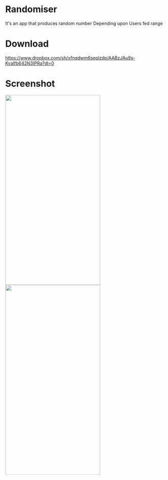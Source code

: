 # Randomiser

It's an app that produces random number Depending upon Users fed range

# Download

https://www.dropbox.com/sh/xfnqdwm6seplzdp/AABzJAu9s-KvaIfb642N3IPRa?dl=0

# Screenshot

<img src="https://user-images.githubusercontent.com/56636039/87731022-08f70280-c7e7-11ea-93b9-bc1c245e4563.jpg" width=300 height=600>

<img src="https://user-images.githubusercontent.com/56636039/87731027-0ac0c600-c7e7-11ea-8e5d-4f2aaa46bee6.jpg" width=300 height=600>

